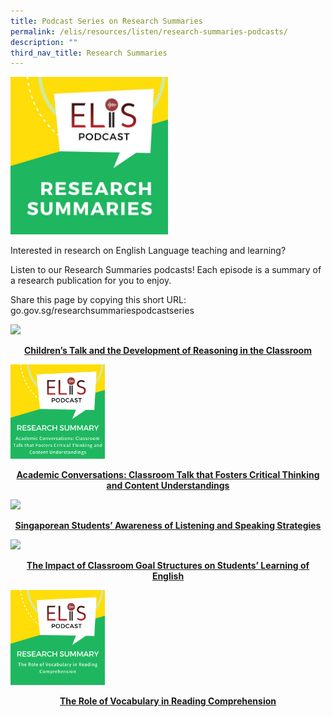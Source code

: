 ```yaml
---
title: Podcast Series on Research Summaries
permalink: /elis/resources/listen/research-summaries-podcasts/
description: ""
third_nav_title: Research Summaries
---
```

<img src="/images/photo_2021-06-22_15-09-40.jpg" style="width:50%">
		 
Interested in research on English Language teaching and learning?  
  
Listen to our Research Summaries podcasts! Each episode is a summary of a research publication for you to enjoy.  
  
Share this page by copying this short URL: go.gov.sg/researchsummariespodcastseries

<p><a href="/elis/resources/listen/research-summaries-podcasts/childrens-talk-and-reasoning/">
<img src="/images/Children’s%20Talk%20and%20the%20Development%20of%20Reasoning%20in%20the%20Classroom.png" style="width:30%">
</a></p><center><a href="/elis/resources/listen/research-summaries-podcasts/childrens-talk-and-reasoning/"><b>Children’s Talk and the Development of Reasoning in the Classroom</b></a></center><a href="/elis/resources/listen/research-summaries-podcasts/childrens-talk-and-reasoning/">
</a>

<p><a href="/elis/resources/listen/research-summaries-podcasts/academic-conversations/">
<img src="/images/Academic%20Conversations.png" style="width:30%">
</a></p><center><a href="/elis/resources/listen/research-summaries-podcasts/academic-conversations/"><b>Academic Conversations: Classroom Talk that Fosters Critical Thinking and Content Understandings</b></a></center><a href="/elis/resources/listen/research-summaries-podcasts/academic-conversations/">
</a>

<p><a href="/elis/resources/listen/singaporean-students-awareness-of-listening-and-speaking-strategies/">
<img src="/images/Singaporean%20Students’%20Awareness%20of%20Listening%20and%20Speaking%20Strategies.png" style="width:30%">
</a></p><center><a href="/elis/resources/listen/singaporean-students-awareness-of-listening-and-speaking-strategies/"><b>Singaporean Students’ Awareness of Listening and Speaking Strategies</b></a></center><a href="/elis/resources/listen/singaporean-students-awareness-of-listening-and-speaking-strategies/">
</a>

<p><a href="/elis/resources/listen/the-impact-of-classroom-goal-structures-on-students-learning-of-english/">
<img src="/images/The%20Impact%20of%20Classroom%20Goal%20Structures%20on%20Students’%20Learning%20of%20English.png" style="width:30%">
</a></p><center><a href="/elis/resources/listen/the-impact-of-classroom-goal-structures-on-students-learning-of-english/"><b>The Impact of Classroom Goal Structures on Students’ Learning of English</b></a></center><a href="/elis/resources/listen/the-impact-of-classroom-goal-structures-on-students-learning-of-english/">
</a>

<p><a href="/elis/resources/listen/research-summaries-podcasts/the-role-of-vocabulary-in-reading-comprehension/">
<img src="/images/The%20Role%20of%20Vocabulary%20in%20Reading%20Comprehension.png" style="width:30%">
</a></p><center><a href="/elis/resources/listen/research-summaries-podcasts/the-role-of-vocabulary-in-reading-comprehension/"><b>The Role of Vocabulary in Reading Comprehension</b></a></center><a href="/elis/resources/listen/research-summaries-podcasts/the-role-of-vocabulary-in-reading-comprehension/">
</a>